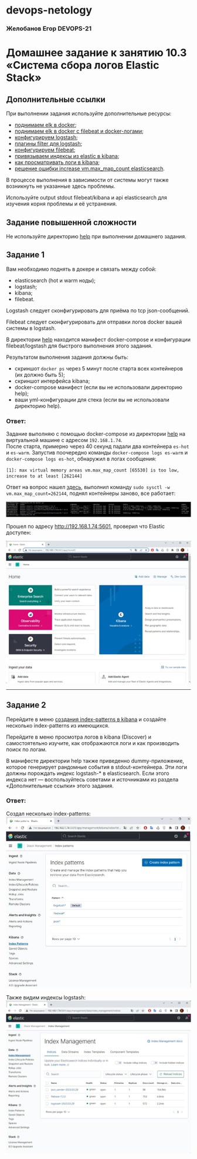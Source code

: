 # devops-netology
### Желобанов Егор DEVOPS-21

# Домашнее задание к занятию 10.3 «Система сбора логов Elastic Stack»

## Дополнительные ссылки

При выполнении задания используйте дополнительные ресурсы:

- [поднимаем elk в docker](https://www.elastic.co/guide/en/elastic-stack-get-started/current/get-started-docker.html);
- [поднимаем elk в docker с filebeat и docker-логами](https://www.sarulabs.com/post/5/2019-08-12/sending-docker-logs-to-elasticsearch-and-kibana-with-filebeat.html);
- [конфигурируем logstash](https://www.elastic.co/guide/en/logstash/current/configuration.html);
- [плагины filter для logstash](https://www.elastic.co/guide/en/logstash/current/filter-plugins.html);
- [конфигурируем filebeat](https://www.elastic.co/guide/en/beats/libbeat/5.3/config-file-format.html);
- [привязываем индексы из elastic в kibana](https://www.elastic.co/guide/en/kibana/current/index-patterns.html);
- [как просматривать логи в kibana](https://www.elastic.co/guide/en/kibana/current/discover.html);
- [решение ошибки increase vm.max_map_count elasticsearch](https://stackoverflow.com/questions/42889241/how-to-increase-vm-max-map-count).

В процессе выполнения в зависимости от системы могут также возникнуть не указанные здесь проблемы.

Используйте output stdout filebeat/kibana и api elasticsearch для изучения корня проблемы и её устранения.

## Задание повышенной сложности

Не используйте директорию [help](../practice/10.3/help) при выполнении домашнего задания.

## Задание 1

Вам необходимо поднять в докере и связать между собой:

- elasticsearch (hot и warm ноды);
- logstash;
- kibana;
- filebeat.

Logstash следует сконфигурировать для приёма по tcp json-сообщений.

Filebeat следует сконфигурировать для отправки логов docker вашей системы в logstash.

В директории [help](../practice/10.3/help) находится манифест docker-compose и конфигурации filebeat/logstash для быстрого 
выполнения этого задания.

Результатом выполнения задания должны быть:

- скриншот `docker ps` через 5 минут после старта всех контейнеров (их должно быть 5);
- скриншот интерфейса kibana;
- docker-compose манифест (если вы не использовали директорию help);
- ваши yml-конфигурации для стека (если вы не использовали директорию help).

### Ответ:
Задание выполняю с помощью docker-compose из директории [help](../practice/10.3/help) на виртуальной машине с адресом `192.168.1.74`.  
После старта, примерно через 40 секунд падали два контейнера `es-hot` и `es-warm`. Запустив поочередно команды `docker-compose logs es-warm` и `docker-compose logs es-hot`, обнаружил в логах сообщения:  
```shell
[1]: max virtual memory areas vm.max_map_count [65530] is too low, increase to at least [262144]
```
Ответ на вопрос нашел [здесь](https://www.elastic.co/guide/en/elasticsearch/reference/current/vm-max-map-count.html), выполнил команду `sudo sysctl -w vm.max_map_count=262144`, поднял контейнеры заново, все работает:  

![](../pics/10.3/1_docker_ps.jpg)  

Прошел по адресу http://192.168.1.74:5601, проверил что Elastic доступен:  

![](../pics/10.3/2_elastic_main.jpg)  

---
## Задание 2

Перейдите в меню [создания index-patterns  в kibana](http://localhost:5601/app/management/kibana/indexPatterns/create) и создайте несколько index-patterns из имеющихся.

Перейдите в меню просмотра логов в kibana (Discover) и самостоятельно изучите, как отображаются логи и как производить поиск по логам.

В манифесте директории help также приведенно dummy-приложение, которое генерирует рандомные события в stdout-контейнера.
Эти логи должны порождать индекс logstash-* в elasticsearch. Если этого индекса нет — воспользуйтесь советами и источниками из раздела «Дополнительные ссылки» этого задания.

### Ответ:
Создал несколько index-patterns:  
![](../pics/10.3/3_kibana_patterns.jpg)

Также видим индексы logstash:  
![](../pics/10.3/4_kibana_data.jpg)  
